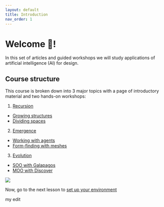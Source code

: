 ```yaml
---
layout: default
title: Introduction
nav_order: 1
---
```


# Welcome 👋!

In this set of articles and guided workshops we will study applications of artificial intelligence (AI) for design.

## Course structure

This course is broken down into 3 major topics with a page of introductory material and two hands-on workshops:

1. [Recursion](docs/recursion)
- [Growing structures](docs/recursion/growing-structures)
- [Dividing spaces](docs/recursion/dividing-spaces)
2. [Emergence](docs/emergence)
- [Working with agents](docs/emergence/working-with-agents)
- [Form-finding with meshes](docs/emergence/form-finding-with-meshes)
3. [Evolution](docs/evolution)
- [SOO with Galapagos](docs/evolution/soo)
- [MOO with Discover](docs/evolution/moo)

![](../../assets/images/small-image.jpg)

Now, go to the next lesson to [set up your environment](docs/setup)

my edit

